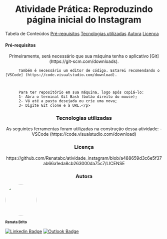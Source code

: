 <h1 align="center">Atividade Prática: Reproduzindo página inicial do Instagram</h1>

<p align="center>Atividade ofertada pela Digital Innovation One</p>
          
          
<h3 align="center">Tabela de Conteúdos</h3>
                  <a href="#Pre-requisitos">Pré-requisitos</a>
                  <a href="#Tecnologias">Tecnologias utilizadas</a>
                  <a href="#Autora">Autora</a>
                  <a href="#Licenc-a">Licença</a>
          
          
<h4 align="center>
  Status do projeto: Concluído!
</h4>


<h3 align="center">Pré-requisitos</h3>

<p align="center">Primeiramente, será necessário que sua máquina tenha o aplicativo [Git] (https://git-scm.com/downloads).
  
          Também é necessário um editor de código. Estarei recomendando o [VSCode] (https://code.visualstudio.com/download).

          

          Para ter repositório em sua máquina, logo após copiá-lo:
          1- Abra o terminal Git Bash (botão direito do mouse);
          2- Vá até a pasta desejada ou crie uma nova;
          3- Digite Git clone e a URL.</p>
          
          
<h3 align="center">Tecnologias utilizadas</h3>

<p align="center">As seguintes ferramentas foram utilizadas na construção dessa atividade:
                  -VSCode (https://code.visualstudio.com/download)</p>
                  
                  
<h3 align="center">Licença</h3>

<p align="center">https://github.com/Renatabc/atividade_instagram/blob/a488659d3c6e5f37ab66a1eda8cb263000da75c7/LICENSE</p>

                  
                  
<h3 align="center">Autora</h3>

<img style="border-radius: 50%;" src="https://avatars.githubusercontent.com/u/93830634?s=400&u=6adaba5d61e8bc151b25462fb36582bb32a7e146&v=4" width="100px;" height="100px;" alt=""/>

<sub><b>Renata Brito</b></sub>

[![Linkedin Badge](https://img.shields.io/badge/-Renata-blue?style=flat-square&logo=Linkedin&logoColor=white&link=https://www.linkedin.com/in/renata-brito-601b83222/)](https://www.linkedin.com/in/renata-brito-601b83222/)
[![Outlook Badge](https://img.shields.io/badge/-renatabc12@outlook.com-c14438?style=flat-square&logo=Outlook&logoColor=white&link=mailto:renatabc12@outlook.com)](mailto:renatabc12@outlook.com)
